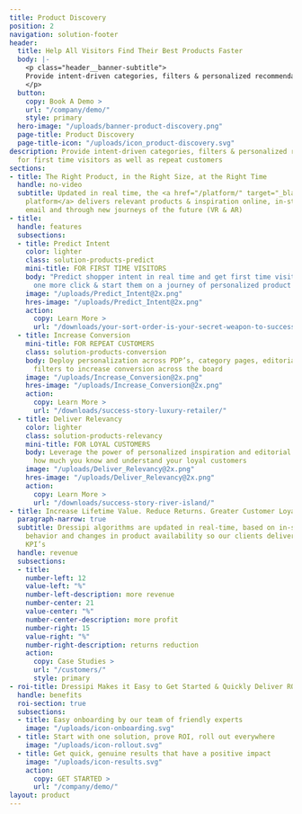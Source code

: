 ```yaml
---
title: Product Discovery
position: 2
navigation: solution-footer
header:
  title: Help All Visitors Find Their Best Products Faster
  body: |-
    <p class="header__banner-subtitle">
    Provide intent-driven categories, filters & personalized recommendations for first time visitors as well as repeat customers
    </p>
  button:
    copy: Book A Demo >
    url: "/company/demo/"
    style: primary
  hero-image: "/uploads/banner-product-discovery.png"
  page-title: Product Discovery
  page-title-icon: "/uploads/icon_product-discovery.svg"
description: Provide intent-driven categories, filters & personalized recommendations
  for first time visitors as well as repeat customers
sections:
- title: The Right Product, in the Right Size, at the Right Time
  handle: no-video
  subtitle: Updated in real time, the <a href="/platform/" target="_blank"> Dressipi
    platform</a> delivers relevant products & inspiration online, in-store, in-app,
    email and through new journeys of the future (VR & AR)
- title: 
  handle: features
  subsections:
  - title: Predict Intent
    color: lighter
    class: solution-products-predict
    mini-title: FOR FIRST TIME VISITORS
    body: "Predict shopper intent in real time and get first time visitors to make
      one more click & start them on a journey of personalized product discovery \n"
    image: "/uploads/Predict_Intent@2x.png"
    hres-image: "/uploads/Predict_Intent@2x.png"
    action:
      copy: Learn More >
      url: "/downloads/your-sort-order-is-your-secret-weapon-to-success/"
  - title: Increase Conversion
    mini-title: FOR REPEAT CUSTOMERS
    class: solution-products-conversion
    body: Deploy personalization across PDP’s, category pages, editorial themes and
      filters to increase conversion across the board
    image: "/uploads/Increase_Conversion@2x.png"
    hres-image: "/uploads/Increase_Conversion@2x.png"
    action:
      copy: Learn More >
      url: "/downloads/success-story-luxury-retailer/"
  - title: Deliver Relevancy
    color: lighter
    class: solution-products-relevancy
    mini-title: FOR LOYAL CUSTOMERS
    body: Leverage the power of personalized inspiration and editorial to demonstrate
      how much you know and understand your loyal customers
    image: "/uploads/Deliver_Relevancy@2x.png"
    hres-image: "/uploads/Deliver_Relevancy@2x.png"
    action:
      copy: Learn More >
      url: "/downloads/success-story-river-island/"
- title: Increase Lifetime Value. Reduce Returns. Greater Customer Loyalty.
  paragraph-narrow: true
  subtitle: Dressipi algorithms are updated in real-time, based on in-session customer
    behavior and changes in product availability so our clients deliver on their key
    KPI’s
  handle: revenue
  subsections:
  - title: 
    number-left: 12
    value-left: "%"
    number-left-description: more revenue
    number-center: 21
    value-center: "%"
    number-center-description: more profit
    number-right: 15
    value-right: "%"
    number-right-description: returns reduction
    action:
      copy: Case Studies >
      url: "/customers/"
      style: primary
- roi-title: Dressipi Makes it Easy to Get Started & Quickly Deliver ROI
  handle: benefits
  roi-section: true
  subsections:
  - title: Easy onboarding by our team of friendly experts
    image: "/uploads/icon-onboarding.svg"
  - title: Start with one solution, prove ROI, roll out everywhere
    image: "/uploads/icon-rollout.svg"
  - title: Get quick, genuine results that have a positive impact
    image: "/uploads/icon-results.svg"
    action:
      copy: GET STARTED >
      url: "/company/demo/"
layout: product
---
```


